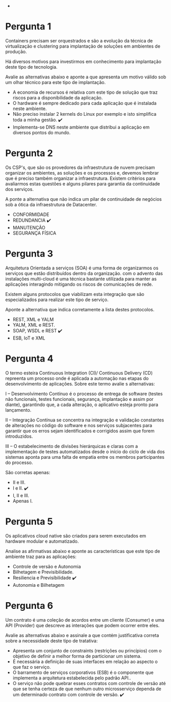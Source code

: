 - 
# Pergunta 1
Containers precisam ser orquestrados e são a evolução da técnica de virtualização e clustering para implantação de soluções em ambientes de produção. 

Há diversos motivos para investirmos em conhecimento para implantação deste tipo de tecnologia.

Avalie as alternativas abaixo e aponte a que apresenta um motivo válido sob um olhar técnico para este tipo de implantação.
- A economia de recursos é relativa com este tipo de solução que traz riscos para a disponibilidade da aplicação. 
- O hardware é sempre dedicado para cada aplicação que é instalada neste ambiente. 
- Não preciso instalar 2 kernels do Linux por exemplo e isto simplifica toda a minha gestão. :heavy_check_mark:
- Implementa-se DNS neste ambiente que distribui a aplicação em diversos pontos do mundo.

# Pergunta 2
Os CSP's, que são os provedores da infraestrutura de nuvem precisam organizar os ambientes, as soluções e os processos e, devemos lembrar que é preciso também organizar a infraestrutura. Existem critérios para avaliarmos estas questões e alguns pilares para garantia da continuidade dos serviços.

A ponte a alternativa que não indica um pilar de continuidade de negócios sob a ótica da infraestrutura de Datacenter.

- CONFORMIDADE 
- REDUNDANCIA :heavy_check_mark:
- MANUTENÇÃO 
- SEGURANÇA FÍSICA 

# Pergunta 3
Arquitetura Orientada a serviços (SOA) é uma forma de organizarmos os serviços que estão distribuídos dentro da organização. com o advento das instalações multi-cloud é uma técnica bastante utilizada para manter as aplicações interagindo mitigando os riscos de comunicações de rede.

Existem alguns protocolos que viabilizam esta integração que são especializados para realizar este tipo de serviço.

Aponte a alternativa que indica corretamente a lista destes protocolos.
- REST, XML e YALM
- YALM, XML e REST. 
- SOAP, WSDL e REST :heavy_check_mark:
- ESB, IoT e XML

# Pergunta 4
O termo esteira Continuous Integration (CI)/ Continuous Delivery (CD) repreenta um processo onde é aplicada a automação nas etapas do desenvolvimento de aplicações. Sobre este termo avalie s alternativas:

 
I – Desenvolvimento Contínuo é o processo de entrega de software (testes não funcionais, testes funcionais, segurança, implantação e assim por diante), garantindo que, a cada alteração, o aplicativo esteja pronto para lançamento.

II – Integração Contínua se concentra na integração e validação constantes de alterações no código do software e nos serviços subjacentes para garantir que os erros sejam identificados e corrigidos assim que forem introduzidos.

III – O estabelecimento de divisões hierárquicas e claras com a implementação de testes automatizados desde o início do ciclo de vida dos sistemas aponta para uma falta de empatia entre os membros participantes do processo. 

São corretas apenas:
- II e III. 
- I e II. :heavy_check_mark:
- I, II e III.
- Apenas I.

# Pergunta 5
Os aplicativos cloud native são criados para serem executados em hardware modular e automatizado.

Analise as afirmativas abaixo e aponte as características que este tipo de ambiente traz para as aplicações:

- Controle de versão e Autonomia
- Bilhetagem e Previsibilidade.
- Resiliencia e Previsíbilidade :heavy_check_mark:
- Autonomia e Bilhetagem

# Pergunta 6

Um contrato é uma coleção de acordos entre um cliente (Consumer) e uma API (Provider) que descreve as interações que podem ocorrer entre eles.


Avalie as alternativas abaixo e assinale a que contém  justificativa correta sobre a necessidade deste tipo de tratativa:

- Apresenta um conjunto de constraints (restrições ou princípios) com o objetivo de definir a melhor forma de particionar um sistema. 
- É necessária a definição de suas interfaces em relação ao aspecto o que faz o serviço.
- O barramento de serviços corporativos (ESB) é o componente que implementa a arquitetura estabelecida pelo padrão API..
- O serviço não pode quebrar esses contratos com controle de versão até que se tenha certeza de que nenhum outro microsserviço dependa de um determinado contrato com controle de versão. :heavy_check_mark:




